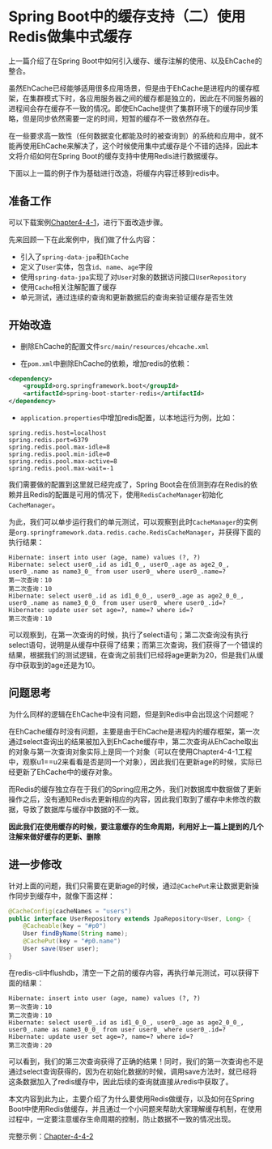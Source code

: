 # Spring Boot中的缓存支持（二）使用Redis做集中式缓存

上一篇介绍了在Spring Boot中如何引入缓存、缓存注解的使用、以及EhCache的整合。

虽然EhCache已经能够适用很多应用场景，但是由于EhCache是进程内的缓存框架，在集群模式下时，各应用服务器之间的缓存都是独立的，因此在不同服务器的进程间会存在缓存不一致的情况。即使EhCache提供了集群环境下的缓存同步策略，但是同步依然需要一定的时间，短暂的缓存不一致依然存在。

在一些要求高一致性（任何数据变化都能及时的被查询到）的系统和应用中，就不能再使用EhCache来解决了，这个时候使用集中式缓存是个不错的选择，因此本文将介绍如何在Spring Boot的缓存支持中使用Redis进行数据缓存。

下面以上一篇的例子作为基础进行改造，将缓存内容迁移到redis中。

## 准备工作

可以下载案例[Chapter4-4-1](./demos/Chapter4-4-1)，进行下面改造步骤。

先来回顾一下在此案例中，我们做了什么内容：

- 引入了```spring-data-jpa```和```EhCache```
- 定义了```User```实体，包含```id```、```name```、```age```字段
- 使用```spring-data-jpa```实现了对```User```对象的数据访问接口```UserRepository```
- 使用```Cache```相关注解配置了缓存
- 单元测试，通过连续的查询和更新数据后的查询来验证缓存是否生效

## 开始改造

* 删除EhCache的配置文件```src/main/resources/ehcache.xml```

* 在```pom.xml```中删除EhCache的依赖，增加redis的依赖：

```xml
<dependency>
    <groupId>org.springframework.boot</groupId>
    <artifactId>spring-boot-starter-redis</artifactId>
</dependency>
```

* ```application.properties```中增加redis配置，以本地运行为例，比如：

```properties
spring.redis.host=localhost
spring.redis.port=6379
spring.redis.pool.max-idle=8
spring.redis.pool.min-idle=0
spring.redis.pool.max-active=8
spring.redis.pool.max-wait=-1
```

我们需要做的配置到这里就已经完成了，Spring Boot会在侦测到存在Redis的依赖并且Redis的配置是可用的情况下，使用```RedisCacheManager```初始化```CacheManager```。

为此，我们可以单步运行我们的单元测试，可以观察到此时```CacheManager```的实例是```org.springframework.data.redis.cache.RedisCacheManager```，并获得下面的执行结果：

```log
Hibernate: insert into user (age, name) values (?, ?)
Hibernate: select user0_.id as id1_0_, user0_.age as age2_0_, user0_.name as name3_0_ from user user0_ where user0_.name=?
第一次查询：10
第二次查询：10
Hibernate: select user0_.id as id1_0_0_, user0_.age as age2_0_0_, user0_.name as name3_0_0_ from user user0_ where user0_.id=?
Hibernate: update user set age=?, name=? where id=?
第三次查询：10
```

可以观察到，在第一次查询的时候，执行了select语句；第二次查询没有执行select语句，说明是从缓存中获得了结果；而第三次查询，我们获得了一个错误的结果，根据我们的测试逻辑，在查询之前我们已经将age更新为20，但是我们从缓存中获取到的age还是为10。

## 问题思考

为什么同样的逻辑在EhCache中没有问题，但是到Redis中会出现这个问题呢？

在EhCache缓存时没有问题，主要是由于EhCache是进程内的缓存框架，第一次通过select查询出的结果被加入到EhCache缓存中，第二次查询从EhCache取出的对象与第一次查询对象实际上是同一个对象（可以在使用Chapter4-4-1工程中，观察u1==u2来看看是否是同一个对象），因此我们在更新age的时候，实际已经更新了EhCache中的缓存对象。

而Redis的缓存独立存在于我们的Spring应用之外，我们对数据库中数据做了更新操作之后，没有通知Redis去更新相应的内容，因此我们取到了缓存中未修改的数据，导致了数据库与缓存中数据的不一致。

**因此我们在使用缓存的时候，要注意缓存的生命周期，利用好上一篇上提到的几个注解来做好缓存的更新、删除**

## 进一步修改

针对上面的问题，我们只需要在更新age的时候，通过```@CachePut```来让数据更新操作同步到缓存中，就像下面这样：

```java
@CacheConfig(cacheNames = "users")
public interface UserRepository extends JpaRepository<User, Long> {
    @Cacheable(key = "#p0")
    User findByName(String name);
    @CachePut(key = "#p0.name")
    User save(User user);
}
```

在redis-cli中flushdb，清空一下之前的缓存内容，再执行单元测试，可以获得下面的结果：

```log
Hibernate: insert into user (age, name) values (?, ?)
第一次查询：10
第二次查询：10
Hibernate: select user0_.id as id1_0_0_, user0_.age as age2_0_0_, user0_.name as name3_0_0_ from user user0_ where user0_.id=?
Hibernate: update user set age=?, name=? where id=?
第三次查询：20
```

可以看到，我们的第三次查询获得了正确的结果！同时，我们的第一次查询也不是通过select查询获得的，因为在初始化数据的时候，调用save方法时，就已经将这条数据加入了redis缓存中，因此后续的查询就直接从redis中获取了。

本文内容到此为止，主要介绍了为什么要使用Redis做缓存，以及如何在Spring Boot中使用Redis做缓存，并且通过一个小问题来帮助大家理解缓存机制，在使用过程中，一定要注意缓存生命周期的控制，防止数据不一致的情况出现。

完整示例：[Chapter-4-4-2](./demos/Chapter4-4-2)
